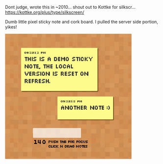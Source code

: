 Dont judge, wrote this in ~2010... shout out to Kottke for silkscr... https://kottke.org/plus/type/silkscreen/

Dumb little pixel sticky note and cork board. I pulled the server side portion, yikes!

![screenshot](/assets/notes.png)